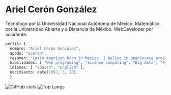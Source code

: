 # Ariel Cerón González

Tecnólogo por la Universidad Nacional Autónoma de México. Matemático por la Universidad Abierta y a Distancia de México. WebDeveloper por accidente.

```python
perfil= {
  nombre: "Ariel Cerón González",
  apodo: "aceron",
  resumen: "Latin American born in Mexico. I belive in OpenSource project, in the democratization of science and I think the south always will resurface",
  habilidades: [ "Web programing", "Science computing", "Big data", "Python"], 
  idiomas: [ "Spaish", "English" ],
  nacimiento: date(1997, 3, 20),
  }
```
![GitHub stats](https://github-readme-stats.vercel.app/api?username=a-ceron&show_icons=true&theme=github_dark)   ![Top Langs](https://github-readme-stats.vercel.app/api/top-langs/?username=a-ceron&layout=compact&theme=github_dark)
